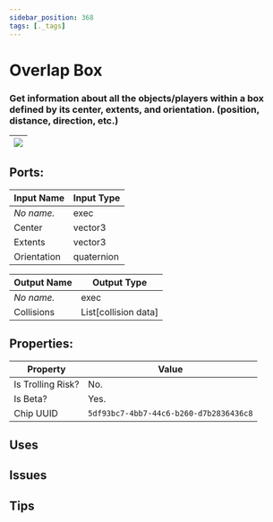 ```yaml
---
sidebar_position: 368
tags: [._tags]
---
```


# Overlap Box


### Get information about all the objects/players within a box defined by its center, extents, and orientation. (position, distance, direction, etc.)

| ![](https://images-ext-2.discordapp.net/external/MPmIaQzlEPmgGWlgi-WxBBXt0Bjv_zWPkg1y1f_sy3s/https/www.recroomcircuits.com/image/circuit/absolute-value?width=206&height=108) |
|-----|

## Ports:

| Input Name | Input Type |
|-----------|-----------|
| *No name.* | exec |
| Center | vector3 |
| Extents | vector3 |
| Orientation | quaternion |

| Output Name | Output Type |
|-----------|-----------|
| *No name.* | exec |
| Collisions | List[collision data] |

## Properties:

| Property  | Value |
|-------------------|-----------|
| Is Trolling Risk? | No. |
| Is Beta? | Yes. |
| Chip UUID | `5df93bc7-4bb7-44c6-b260-d7b2836436c8` |

## Uses

## Issues

## Tips